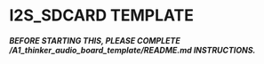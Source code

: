 # I2S_SDCARD TEMPLATE

##### BEFORE STARTING THIS, PLEASE COMPLETE /A1_thinker_audio_board_template/README.md INSTRUCTIONS.
